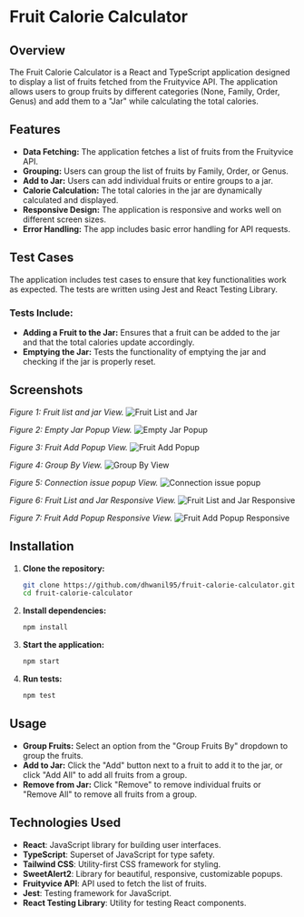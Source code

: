# Fruit Calorie Calculator

## Overview

The Fruit Calorie Calculator is a React and TypeScript application designed to display a list of fruits fetched from the Fruityvice API. The application allows users to group fruits by different categories (None, Family, Order, Genus) and add them to a "Jar" while calculating the total calories.

## Features

- **Data Fetching:** The application fetches a list of fruits from the Fruityvice API.
- **Grouping:** Users can group the list of fruits by Family, Order, or Genus.
- **Add to Jar:** Users can add individual fruits or entire groups to a jar.
- **Calorie Calculation:** The total calories in the jar are dynamically calculated and displayed.
- **Responsive Design:** The application is responsive and works well on different screen sizes.
- **Error Handling:** The app includes basic error handling for API requests.

## Test Cases

The application includes test cases to ensure that key functionalities work as expected. The tests are written using Jest and React Testing Library.

### Tests Include:
- **Adding a Fruit to the Jar:** Ensures that a fruit can be added to the jar and that the total calories update accordingly.
- **Emptying the Jar:** Tests the functionality of emptying the jar and checking if the jar is properly reset.

## Screenshots

*Figure 1: Fruit list and jar View.*
![Fruit List and Jar](./screenshots/Fruit_Jar_Default_View.png)

*Figure 2: Empty Jar Popup View.*
![Empty Jar Popup](./screenshots/Empty_Jar_Popup.png)

*Figure 3: Fruit Add Popup View.*
![Fruit Add Popup](./screenshots/Fruit_Add_Popup.png)

*Figure 4: Group By View.*
![Group By View](./screenshots/Group_By_View.png)

*Figure 5: Connection issue popup View.*
![Connection issue popup](./screenshots/Connection_Issue_Popup.png)

*Figure 6: Fruit List and  Jar Responsive View.*
![Fruit List and  Jar Responsive](./screenshots/Fruit_Jar_Default_Responsive.png)

*Figure 7: Fruit Add Popup Responsive View.*
![Fruit Add Popup Responsive](./screenshots/Fruit_Add_Popup_Responsive.png)

## Installation

1. **Clone the repository:**
    ```bash
    git clone https://github.com/dhwanil95/fruit-calorie-calculator.git
    cd fruit-calorie-calculator
    ```

2. **Install dependencies:**
    ```bash
    npm install
    ```

3. **Start the application:**
    ```bash
    npm start
    ```

4. **Run tests:**
    ```bash
    npm test
    ```

## Usage

- **Group Fruits:** Select an option from the "Group Fruits By" dropdown to group the fruits.
- **Add to Jar:** Click the "Add" button next to a fruit to add it to the jar, or click "Add All" to add all fruits from a group.
- **Remove from Jar:** Click "Remove" to remove individual fruits or "Remove All" to remove all fruits from a group.

## Technologies Used

- **React**: JavaScript library for building user interfaces.
- **TypeScript**: Superset of JavaScript for type safety.
- **Tailwind CSS**: Utility-first CSS framework for styling.
- **SweetAlert2**: Library for beautiful, responsive, customizable popups.
- **Fruityvice API**: API used to fetch the list of fruits.
- **Jest**: Testing framework for JavaScript.
- **React Testing Library**: Utility for testing React components.

